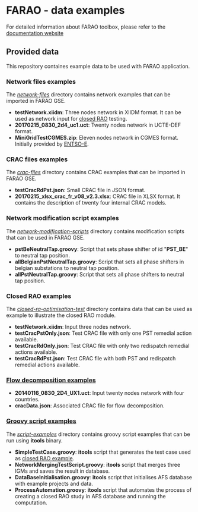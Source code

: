 # FARAO - data examples

For detailed information about FARAO toolbox, please refer to the [documentation website](https://farao-community.github.io/docs/)

## Provided data

This repository containes example data to be used with FARAO application.

### Network files examples

The [*network-files*](./network-files) directory contains network examples that can be imported in FARAO GSE.
- **testNetwork.xiidm**: Three nodes network in XIIDM format. It can be used as network input for [closed RAO](./closed-ra-optimisation-test) testing.
- **20170215_0830_2d4_uc1.uct**: Twenty nodes network in UCTE-DEF format.
- **MiniGridTestCGMES.zip**: Eleven nodes network in CGMES format. Initially provided by [ENTSO-E](https://www.entsoe.eu/).


### CRAC files examples

The [*crac-files*](./crac-files) directory contains CRAC examples that can be imported in FARAO GSE.
- **testCracRdPst.json**: Small CRAC file in JSON format.
- **20170215_xlsx_crac_fr_v08_v2.3.xlsx**: CRAC file in XLSX format. It contains the description of twenty four internal CRAC models.


### Network modification script examples

The [*network-modification-scripts*](./network-modification-scripts) directory contains modification scripts that can be used in FARAO GSE.
- **pstBeNeutralTap.groovy**: Script that sets phase shifter of id "**PST_BE**" to neutral tap position.
- **allBelgianPstNeutralTap.groovy**: Script that sets all phase shifters in belgian substations to neutral tap position.
- **allPstNeutralTap.groovy**: Script that sets all phase shifters to neutral tap position.


### Closed RAO examples

The [*closed-ra-optimisation-test*](./closed-ra-optimisation-test) directory contains data that can be used as example to illustrate the closed RAO module.
- **testNetwork.xiidm**: Input three nodes network.
- **testCracPstOnly.json**: Test CRAC file with only one PST remedial action available.
- **testCracRdOnly.json**: Test CRAC file with only two redispatch remedial actions available.
- **testCracRdPst.json**: Test CRAC file with both PST and redispatch remedial actions available.


### [Flow decomposition examples](./flow-decomposition-test)

- **20140116_0830_2D4_UX1.uct**: Input twenty nodes network with four countries.
- **cracData.json**: Associated CRAC file for flow decomposition.


### [Groovy script examples](./script-examples)

The [*script-examples*](./script-examples) directory contains groovy script examples that can be run using **itools** binary.
- **SimpleTestCase.groovy**: **itools** script that generates the test case used as [closed RAO example](./closed-ra-optimisation-test).
- **NetworkMergingTestScript.groovy**: **itools** script that merges three IGMs and saves the result in database.
- **DataBaseInitialisation.groovy**: **itools** script that initialises AFS database with example projects and data.
- **ProcessAutomation.groovy**: **itools** script that automates the process of creating a closed RAO study in AFS database and running the computation.

